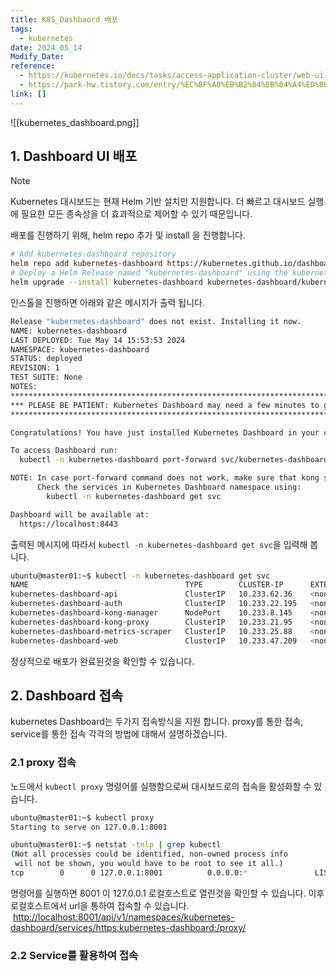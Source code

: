 ```yaml
---
title: K8S_Dashbaord 배포
tags:
  - kubernetes
date: 2024_05_14
Modify_Date: 
reference:
  - https://kubernetes.io/docs/tasks/access-application-cluster/web-ui-dashboard/
  - https://park-hw.tistory.com/entry/%EC%BF%A0%EB%B2%84%EB%84%A4%ED%8B%B0%EC%8A%A4-%EB%8C%80%EC%8B%9C%EB%B3%B4%EB%93%9C-%EC%A0%81%EC%9A%A9
link: []
---
```

![[kubernetes_dashboard.png]]
## 1. Dashboard UI 배포
> [!NOTE]
> Kubernetes 대시보드는 현재 Helm 기반 설치만 지원합니다. 더 빠르고 대시보드 실행에 필요한 모든 종속성을 더 효과적으로 제어할 수 있기 때문입니다.

배포를 진행하기 위해, helm repo 추가 및 install 을 진행합니다.
```bash
# Add kubernetes-dashboard repository
helm repo add kubernetes-dashboard https://kubernetes.github.io/dashboard/
# Deploy a Helm Release named "kubernetes-dashboard" using the kubernetes-dashboard chart
helm upgrade --install kubernetes-dashboard kubernetes-dashboard/kubernetes-dashboard --create-namespace --namespace kubernetes-dashboard
```
인스톨을 진행하면 아래와 같은 메시지가 출력 됩니다.
```bash
Release "kubernetes-dashboard" does not exist. Installing it now.
NAME: kubernetes-dashboard
LAST DEPLOYED: Tue May 14 15:53:53 2024
NAMESPACE: kubernetes-dashboard
STATUS: deployed
REVISION: 1
TEST SUITE: None
NOTES:
*************************************************************************************************
*** PLEASE BE PATIENT: Kubernetes Dashboard may need a few minutes to get up and become ready ***
*************************************************************************************************

Congratulations! You have just installed Kubernetes Dashboard in your cluster.

To access Dashboard run:
  kubectl -n kubernetes-dashboard port-forward svc/kubernetes-dashboard-kong-proxy 8443:443

NOTE: In case port-forward command does not work, make sure that kong service name is correct.
      Check the services in Kubernetes Dashboard namespace using:
        kubectl -n kubernetes-dashboard get svc

Dashboard will be available at:
  https://localhost:8443
```
출력된 메시지에 따라서 `kubectl -n kubernetes-dashboard get svc`을 입력해 봅니다.
```bash
ubuntu@master01:~$ kubectl -n kubernetes-dashboard get svc
NAME                                   TYPE        CLUSTER-IP      EXTERNAL-IP   PORT(S)                         AGE
kubernetes-dashboard-api               ClusterIP   10.233.62.36    <none>        8000/TCP                        74s
kubernetes-dashboard-auth              ClusterIP   10.233.22.195   <none>        8000/TCP                        74s
kubernetes-dashboard-kong-manager      NodePort    10.233.8.145    <none>        8002:30596/TCP,8445:31723/TCP   74s
kubernetes-dashboard-kong-proxy        ClusterIP   10.233.21.95    <none>        443/TCP                         74s
kubernetes-dashboard-metrics-scraper   ClusterIP   10.233.25.88    <none>        8000/TCP                        74s
kubernetes-dashboard-web               ClusterIP   10.233.47.209   <none>        8000/TCP                        74s
```
정상적으로 배포가 완료된것을 확인할 수 있습니다.

## 2. Dashboard 접속
kubernetes Dashboard는 두가지 접속방식을 지원 합니다. proxy를 통한 접속, service를 통한 접속 각각의 방법에 대해서 설명하겠습니다.
### 2.1 proxy 접속
노드에서 `kubectl proxy` 명령어를 실행함으로써 대시보드로의 접속을 활성화할 수 있습니다.
```bash
ubuntu@master01:~$ kubectl proxy
Starting to serve on 127.0.0.1:8001

ubuntu@master01:~$ netstat -tnlp | grep kubectl
(Not all processes could be identified, non-owned process info
 will not be shown, you would have to be root to see it all.)
tcp        0      0 127.0.0.1:8001          0.0.0.0:*               LISTEN      1159415/kubectl
```
명령어를 실행하면 8001 이 127.0.0.1 로컬호스트로 열린것을 확인할 수 있습니다.
이후 로컬호스트에서 url을 통하여 접속할 수 있습니다.
 [http://localhost:8001/api/v1/namespaces/kubernetes-dashboard/services/https:kubernetes-dashboard:/proxy/](http://localhost:8001/api/v1/namespaces/kubernetes-dashboard/services/https:kubernetes-dashboard:/proxy/)

### 2.2 Service를 활용하여 접속

